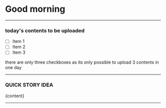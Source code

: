 # Good morning

---

### today's contents to be uploaded

- [ ] Item 1
- [ ] Item 2
- [ ] Item 3 

there are only three checkboxes as its only possible to upload 3 contents in one day

---

### QUICK STORY IDEA

{content}


---


